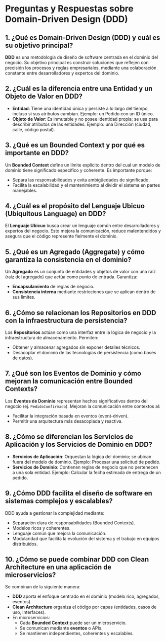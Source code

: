 
# Preguntas y Respuestas sobre Domain-Driven Design (DDD)

## 1. ¿Qué es Domain-Driven Design (DDD) y cuál es su objetivo principal?
**DDD** es una metodología de diseño de software centrada en el dominio del negocio. Su objetivo principal es construir soluciones que reflejen con precisión los procesos y reglas empresariales, mediante una colaboración constante entre desarrolladores y expertos del dominio.

## 2. ¿Cuál es la diferencia entre una Entidad y un Objeto de Valor en DDD?
- **Entidad**: Tiene una identidad única y persiste a lo largo del tiempo, incluso si sus atributos cambian. Ejemplo: un Pedido con un ID único.
- **Objeto de Valor**: Es inmutable y no posee identidad propia; se usa para describir atributos de las entidades. Ejemplo: una Dirección (ciudad, calle, código postal).

## 3. ¿Qué es un Bounded Context y por qué es importante en DDD?
Un **Bounded Context** define un límite explícito dentro del cual un modelo de dominio tiene significado específico y coherente. Es importante porque:
- Separa las responsabilidades y evita ambigüedades de significado.
- Facilita la escalabilidad y el mantenimiento al dividir el sistema en partes manejables.

## 4. ¿Cuál es el propósito del Lenguaje Ubicuo (Ubiquitous Language) en DDD?
El **Lenguaje Ubicuo** busca crear un lenguaje común entre desarrolladores y expertos del negocio. Esto mejora la comunicación, reduce malentendidos y asegura que el código represente fielmente el dominio.

## 5. ¿Qué es un Agregado (Aggregate) y cómo garantiza la consistencia en el dominio?
Un **Agregado** es un conjunto de entidades y objetos de valor con una raíz (raíz del agregado) que actúa como punto de entrada. Garantiza:
- **Encapsulamiento** de reglas de negocio.
- **Consistencia interna** mediante restricciones que se aplican dentro de sus límites.

## 6. ¿Cómo se relacionan los Repositorios en DDD con la infraestructura de persistencia?
Los **Repositorios** actúan como una interfaz entre la lógica de negocio y la infraestructura de almacenamiento. Permiten:
- Obtener y almacenar agregados sin exponer detalles técnicos.
- Desacoplar el dominio de las tecnologías de persistencia (como bases de datos).

## 7. ¿Qué son los Eventos de Dominio y cómo mejoran la comunicación entre Bounded Contexts?
Los **Eventos de Dominio** representan hechos significativos dentro del negocio (ej. `PedidoConfirmado`). Mejoran la comunicación entre contextos al:
- Facilitar la integración basada en eventos (event-driven).
- Permitir una arquitectura más desacoplada y reactiva.

## 8. ¿Cómo se diferencian los Servicios de Aplicación y los Servicios de Dominio en DDD?
- **Servicios de Aplicación**: Orquestan la lógica del dominio; se ubican fuera del modelo de dominio. Ejemplo: Procesar una solicitud de pedido.
- **Servicios de Dominio**: Contienen reglas de negocio que no pertenecen a una sola entidad. Ejemplo: Calcular la fecha estimada de entrega de un pedido.

## 9. ¿Cómo DDD facilita el diseño de software en sistemas complejos y escalables?
DDD ayuda a gestionar la complejidad mediante:
- Separación clara de responsabilidades (Bounded Contexts).
- Modelos ricos y coherentes.
- Lenguaje común que mejora la comunicación.
- Modularidad que facilita la evolución del sistema y el trabajo en equipos distribuidos.

## 10. ¿Cómo se puede combinar DDD con Clean Architecture en una aplicación de microservicios?
Se combinan de la siguiente manera:
- **DDD** aporta el enfoque centrado en el dominio (modelo rico, agregados, eventos).
- **Clean Architecture** organiza el código por capas (entidades, casos de uso, interfaces).
- En microservicios:
  - Cada **Bounded Context** puede ser un microservicio.
  - Se comunican mediante **eventos** o APIs.
  - Se mantienen independientes, coherentes y escalables.

